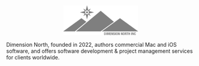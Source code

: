 <p align="center">
<img src="img/Dimension%20North%20Logo.svg" width="200">
</p>

Dimension North, founded in 2022, authors commercial Mac and iOS software, and offers software development & project management services for clients worldwide. 

